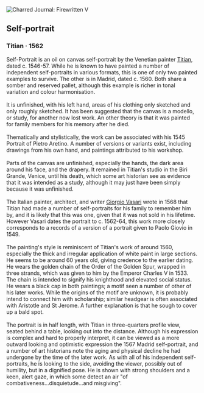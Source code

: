 <div class="artwork-of-the-day">
  <div class="container">
    <div class="img-wrapper">
      <img
        src="https://uploads5.wikiart.org/images/titian/self-portrait-1562.jpg!Large.jpg"
        alt="Charred Journal: Firewritten V" />
    </div>
    <div class="artwork-detail">
      <div class="artwork-origin"> 
        <h2 class="artwork-name">Self-portrait</h2>
        <h3 class="artist">
          Titian
                    ·  1562
        </h3>
      </div>
      <p class="description">
        <span class="artwork-description-text ng-binding" ng-bind-html="viewModel.ArtworkOfTheDay.Description | unsafe">Self-Portrait is an oil on canvas self-portrait by the Venetian painter <a target="_blank" href="/en/titian">Titian</a>, dated c. 1546-57. While he is known to have painted a number of independent self-portraits in various formats, this is one of only two painted examples to survive. The other is in Madrid, dated c. 1560. Both share a somber and reserved pallet, although this example is richer in tonal variation and colour harmonisation.
<br>
<br>It is unfinished, with his left hand, areas of his clothing only sketched and only roughly sketched. It has been suggested that the canvas is a modello, or study, for another now lost work. An other theory is that it was painted for family members for his memory after he died.
<br>
<br>Thematically and stylistically, the work can be associated with his 1545 Portrait of Pietro Aretino. A number of versions or variants exist, including drawings from his own hand, and paintings attributed to his workshop.
<br>
<br>Parts of the canvas are unfinished, especially the hands, the dark area around his face, and the drapery. It remained in Titian's studio in the Biri Grande, Venice, until his death, which some art historian see as evidence that it was intended as a study, although it may just have been simply because it was unfinished.
<br>
<br>The Italian painter, architect, and writer <a target="_blank" href="/en/giorgio-vasari">Giorgio Vasari</a> wrote in 1568 that Titian had made a number of self-portraits for his family to remember him by, and it is likely that this was one, given that it was not sold in his lifetime. However Vasari dates the portrait to c. 1562-64, this work more closely corresponds to a records of a version of a portrait given to Paolo Giovio in 1549.
<br>
<br>The painting's style is reminiscent of Titian's work of around 1560, especially the thick and irregular application of white paint in large sections.  He seems to be around 60 years old, giving credence to the earlier dating. He wears the golden chain of the Order of the Golden Spur, wrapped in three strands, which was given to him by the Emperor Charles V in 1533. The chain is intended to signify his knighthood and elevated social status. He wears a black cap in both paintings; a motif seen a number of other of his later works. While the origins of the motif are unknown, it is probably intend to connect him with scholarship; similar headgear is often associated with Aristotle and St Jerome. A further explanation is that he sough to cover up a bald spot.
<br>
<br>The portrait is in half length, with Titian in three-quarters profile view, seated behind a table, looking out into the distance. Although his expression is complex and hard to properly interpret, it can be viewed as a more outward looking and optimistic expression the 1567 Madrid self-portrait, and a number of art historians note the aging and physical decline he had undergone by the time of the later work. As with all of his independent self-portraits, he is looking to the side, avoiding the viewer, possibly out of humility, but in a dignified pose. He is shown with strong shoulders and a keen, alert gaze, in which some detect an air "of combativeness...disquietude...and misgiving".</span>
                        <div class="text-shadow-container" ng-show="showShadow" style=""></div>
      </p>
    </div>
  </div>

</div>
